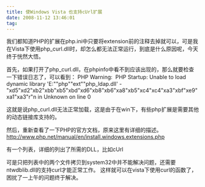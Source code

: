 ```yaml
---
title: 使Windows Vista 也支持cUrl扩展
date: 2008-11-12 13:46:01
tag: 
---
```


我们都知道PHP的扩展在php.ini中只要将extension前的注释去掉就可以，可是我在Vista下使用php_curl.dll时，却怎么都无法正常运行，到底是什么原因呢，今天终于恍然大悟。

首先，如果打开了php_curl.dll，在phpinfo中看不到应该出现的，那么就要检查一下错误日志了，可以看到：
PHP Warning:  PHP Startup: Unable to load dynamic library 'E:""php""ext""php_ldap.dll' - "xd5"xd2"xb2"xbb"xb5"xbd"xd6"xb8"xb6"xa8"xb5"xc4"xc4"xa3"xbf"xe9"xa1"xa3"r"n in Unknown on line 0


这就是说php_curl.dll无法正常加载，这是由于在win下，有些php扩展是需要其他的动态链接库支持的。



然后，重新查看了一下PHP的官方文档，原来这里有详细的描述。
http://www.php.net/manual/en/install.windows.extensions.php

有一个列表，详细的列出了所需的DLL，比如cUrl

可是只把列表中的两个文件拷贝到system32中并不能解决问题，还需要 ntwdblib.dll的支持curl才能正常工作。
这样就可以在vista下使用curl的函数了，困扰了一上午的问题终于解决。













